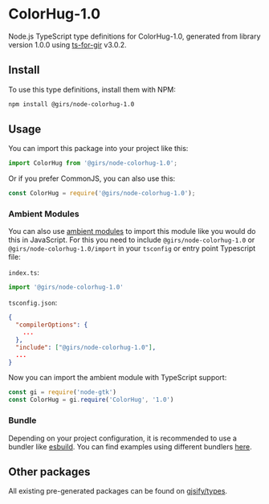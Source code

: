 
# ColorHug-1.0

Node.js TypeScript type definitions for ColorHug-1.0, generated from library version 1.0.0 using [ts-for-gir](https://github.com/gjsify/ts-for-gir) v3.0.2.


## Install

To use this type definitions, install them with NPM:
```bash
npm install @girs/node-colorhug-1.0
```

## Usage

You can import this package into your project like this:
```ts
import ColorHug from '@girs/node-colorhug-1.0';
```

Or if you prefer CommonJS, you can also use this:
```ts
const ColorHug = require('@girs/node-colorhug-1.0');
```

### Ambient Modules

You can also use [ambient modules](https://github.com/gjsify/ts-for-gir/tree/main/packages/cli#ambient-modules) to import this module like you would do this in JavaScript.
For this you need to include `@girs/node-colorhug-1.0` or `@girs/node-colorhug-1.0/import` in your `tsconfig` or entry point Typescript file:

`index.ts`:
```ts
import '@girs/node-colorhug-1.0'
```

`tsconfig.json`:
```json
{
  "compilerOptions": {
    ...
  },
  "include": ["@girs/node-colorhug-1.0"],
  ...
}
```

Now you can import the ambient module with TypeScript support: 

```ts
const gi = require('node-gtk')
const ColorHug = gi.require('ColorHug', '1.0')
```


### Bundle

Depending on your project configuration, it is recommended to use a bundler like [esbuild](https://esbuild.github.io/). You can find examples using different bundlers [here](https://github.com/gjsify/ts-for-gir/tree/main/examples).

## Other packages

All existing pre-generated packages can be found on [gjsify/types](https://github.com/gjsify/types).

